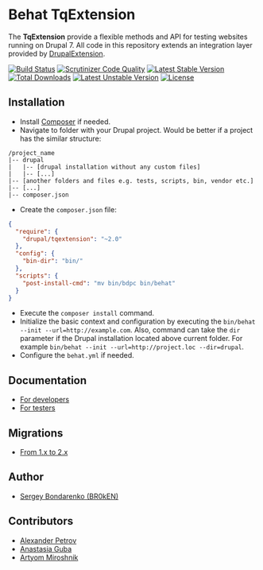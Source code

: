# Behat TqExtension

The **TqExtension** provide a flexible methods and API for testing websites running
on Drupal 7. All code in this repository extends an integration layer provided by [DrupalExtension](https://github.com/jhedstrom/drupalextension).

[![Build Status](https://scrutinizer-ci.com/g/BR0kEN-/behat-drupal-propeople-context/badges/build.png?b=master)](https://scrutinizer-ci.com/g/BR0kEN-/behat-drupal-propeople-context/build-status/master)
[![Scrutinizer Code Quality](https://scrutinizer-ci.com/g/BR0kEN-/behat-drupal-propeople-context/badges/quality-score.png?b=master)](https://scrutinizer-ci.com/g/BR0kEN-/behat-drupal-propeople-context/?branch=master)
[![Latest Stable Version](https://poser.pugx.org/behat/drupal-propeople-context/v/stable.svg)](https://packagist.org/packages/behat/drupal-propeople-context)
[![Total Downloads](https://poser.pugx.org/behat/drupal-propeople-context/downloads.svg)](https://packagist.org/packages/behat/drupal-propeople-context)
[![Latest Unstable Version](https://poser.pugx.org/behat/drupal-propeople-context/v/unstable.svg)](https://packagist.org/packages/behat/drupal-propeople-context)
[![License](https://poser.pugx.org/behat/drupal-propeople-context/license.svg)](https://packagist.org/packages/behat/drupal-propeople-context)

## Installation

- Install [Composer](https://getcomposer.org/doc/00-intro.md) if needed.
- Navigate to folder with your Drupal project. Would be better if a project has the similar structure:
```
/project_name
|-- drupal
|   |-- [drupal installation without any custom files]
|   |-- [...]
|-- [another folders and files e.g. tests, scripts, bin, vendor etc.]
|-- [...]
|-- composer.json
```
- Create the `composer.json` file:
```json
{
  "require": {
    "drupal/tqextension": "~2.0"
  },
  "config": {
    "bin-dir": "bin/"
  },
  "scripts": {
    "post-install-cmd": "mv bin/bdpc bin/behat"
  }
}
```
- Execute the `composer install` command.
- Initialize the basic context and configuration by executing the
  `bin/behat --init --url=http://example.com`. Also, command can take the `dir`
  parameter if the Drupal installation located above current folder.
  For example `bin/behat --init --url=http://project.loc --dir=drupal`.
- Configure the `behat.yml` if needed.

## Documentation

- [For developers](docs/developers/README.md)
- [For testers](docs/README.md)

## Migrations

- [From 1.x to 2.x](docs/migrations/1.x-2.x.md)

## Author

- [Sergey Bondarenko (BR0kEN)](https://github.com/BR0kEN-)

## Contributors

- [Alexander Petrov](https://github.com/aapetrov)
- [Anastasia Guba](https://github.com/Naastya)
- [Artyom Miroshnik](https://github.com/M1r1k)
